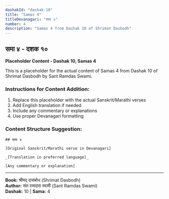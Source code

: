 ```yaml
---
dashakId: "dashak-10"
title: "Samas 4"
titleDevanagari: "समा ४"
number: 4
description: "Samas 4 from Dashak 10 of Shrimat Dasbodh"
---
```


## समा ४ - दशक १०

<!-- TODO: Add the actual Sanskrit/Marathi content here -->

**Placeholder Content - Dashak 10, Samas 4**

This is a placeholder for the actual content of Samas 4 from Dashak 10 of Shrimat Dasbodh by Sant Ramdas Swami.

### Instructions for Content Addition:
1. Replace this placeholder with the actual Sanskrit/Marathi verses
2. Add English translation if needed
3. Include any commentary or explanations
4. Use proper Devanagari formatting

### Content Structure Suggestion:
```
## समा ४

[Original Sanskrit/Marathi verse in Devanagari]

_[Translation in preferred language]_

[Any commentary or explanation]
```

---
**Book:** श्रीमद् दासबोध (Shrimat Dasbodh)  
**Author:** संत रामदास स्वामी (Sant Ramdas Swami)  
**Dashak:** 10 | **Sama:** 4
